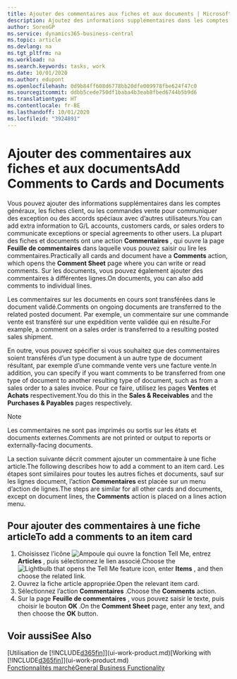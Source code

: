 ```yaml
---
title: Ajouter des commentaires aux fiches et aux documents | Microsoft Docs
description: Ajoutez des informations supplémentaires dans les comptes, les fiches client, ou les commandes vente pour communiquer des accords, tels qu’un prix spécial ou un mode de livraison, pour d’autres utilisateurs.
author: SorenGP
ms.service: dynamics365-business-central
ms.topic: article
ms.devlang: na
ms.tgt_pltfrm: na
ms.workload: na
ms.search.keywords: tasks, work
ms.date: 10/01/2020
ms.author: edupont
ms.openlocfilehash: 0d9b84ff608d6778bb20dfe009978fbe624f47c0
ms.sourcegitcommit: ddbb5cede750df1baba4b3eab8fbed6744b5b9d6
ms.translationtype: HT
ms.contentlocale: fr-BE
ms.lasthandoff: 10/01/2020
ms.locfileid: "3924891"
---
```

# <a name="add-comments-to-cards-and-documents"></a><span data-ttu-id="72227-103">Ajouter des commentaires aux fiches et aux documents</span><span class="sxs-lookup"><span data-stu-id="72227-103">Add Comments to Cards and Documents</span></span>
<span data-ttu-id="72227-104">Vous pouvez ajouter des informations supplémentaires dans les comptes généraux, les fiches client, ou les commandes vente pour communiquer des exception ou des accords spéciaux avec d’autres utilisateurs.</span><span class="sxs-lookup"><span data-stu-id="72227-104">You can add extra information to G/L accounts, customers cards, or sales orders to communicate exceptions or special agreements to other users.</span></span>
<span data-ttu-id="72227-105">La plupart des fiches et documents ont une action **Commentaires** , qui ouvre la page **Feuille de commentaires** dans laquelle vous pouvez saisir ou lire les commentaires.</span><span class="sxs-lookup"><span data-stu-id="72227-105">Practically all cards and document have a **Comments** action, which opens the **Comment Sheet** page where you can write or read comments.</span></span> <span data-ttu-id="72227-106">Sur les documents, vous pouvez également ajouter des commentaires à différentes lignes.</span><span class="sxs-lookup"><span data-stu-id="72227-106">On documents, you can also add comments to individual lines.</span></span>

<span data-ttu-id="72227-107">Les commentaires sur les documents en cours sont transférées dans le document validé.</span><span class="sxs-lookup"><span data-stu-id="72227-107">Comments on ongoing documents are transferred to the related posted document.</span></span> <span data-ttu-id="72227-108">Par exemple, un commentaire sur une commande vente est transféré sur une expédition vente validée qui en résulte.</span><span class="sxs-lookup"><span data-stu-id="72227-108">For example, a comment on a sales order is transferred to a resulting posted sales shipment.</span></span>

<span data-ttu-id="72227-109">En outre, vous pouvez spécifier si vous souhaitez que des commentaires soient transférés d’un type document à un autre type de document résultant, par exemple d’une commande vente vers une facture vente.</span><span class="sxs-lookup"><span data-stu-id="72227-109">In addition, you can specify if you want comments to be transferred from one type of document to another resulting type of document, such as from a sales order to a sales invoice.</span></span> <span data-ttu-id="72227-110">Pour ce faire, utilisez les pages **Ventes** et **Achats** respectivement.</span><span class="sxs-lookup"><span data-stu-id="72227-110">You do this in the **Sales & Receivables** and the **Purchases & Payables** pages respectively.</span></span>

> [!NOTE]
> <span data-ttu-id="72227-111">Les commentaires ne sont pas imprimés ou sortis sur les états et documents externes.</span><span class="sxs-lookup"><span data-stu-id="72227-111">Comments are not printed or output to reports or externally-facing documents.</span></span>

<span data-ttu-id="72227-112">La section suivante décrit comment ajouter un commentaire à une fiche article.</span><span class="sxs-lookup"><span data-stu-id="72227-112">The following describes how to add a comment to an item card.</span></span> <span data-ttu-id="72227-113">Les étapes sont similaires pour toutes les autres fiches et documents, sauf sur les lignes document, l’action **Commentaires** est placée sur un menu d’action de lignes.</span><span class="sxs-lookup"><span data-stu-id="72227-113">The steps are similar for all other cards and documents, except on document lines, the **Comments** action is placed on a lines action menu.</span></span>

## <a name="to-add-a-comments-to-an-item-card"></a><span data-ttu-id="72227-114">Pour ajouter des commentaires à une fiche article</span><span class="sxs-lookup"><span data-stu-id="72227-114">To add a comments to an item card</span></span>
1. <span data-ttu-id="72227-115">Choisissez l’icône ![Ampoule qui ouvre la fonction Tell Me](media/ui-search/search_small.png "Dites-moi ce que vous voulez faire"), entrez **Articles** , puis sélectionnez le lien associé.</span><span class="sxs-lookup"><span data-stu-id="72227-115">Choose the ![Lightbulb that opens the Tell Me feature](media/ui-search/search_small.png "Tell me what you want to do") icon, enter **Items** , and then choose the related link.</span></span>
2. <span data-ttu-id="72227-116">Ouvrez la fiche article appropriée.</span><span class="sxs-lookup"><span data-stu-id="72227-116">Open the relevant item card.</span></span>
3. <span data-ttu-id="72227-117">Sélectionnez l’action **Commentaires** .</span><span class="sxs-lookup"><span data-stu-id="72227-117">Choose the **Comments** action.</span></span>
4. <span data-ttu-id="72227-118">Sur la page **Feuille de commentaires** , vous pouvez saisir le texte, puis choisir le bouton **OK** .</span><span class="sxs-lookup"><span data-stu-id="72227-118">On the **Comment Sheet** page, enter any text, and then choose the **OK** button.</span></span>

## <a name="see-also"></a><span data-ttu-id="72227-119">Voir aussi</span><span class="sxs-lookup"><span data-stu-id="72227-119">See Also</span></span>
<span data-ttu-id="72227-120">[Utilisation de [!INCLUDE[d365fin](includes/d365fin_md.md)]](ui-work-product.md)</span><span class="sxs-lookup"><span data-stu-id="72227-120">[Working with [!INCLUDE[d365fin](includes/d365fin_md.md)]](ui-work-product.md)</span></span>  
[<span data-ttu-id="72227-121">Fonctionnalités marché</span><span class="sxs-lookup"><span data-stu-id="72227-121">General Business Functionality</span></span>](ui-across-business-areas.md)
